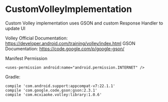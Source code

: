 # CustomVolleyImplementation
Custom Volley implementation uses GSON and custom Response Handler to update UI

Volley Official Documentation: https://developer.android.com/training/volley/index.html
GSON Documentation: https://code.google.com/p/google-gson/

Manifest Permission

    <uses-permission android:name="android.permission.INTERNET" />
    
Gradle:

    compile 'com.android.support:appcompat-v7:22.1.1'
    compile 'com.google.code.gson:gson:2.3.1'
    compile 'com.mcxiaoke.volley:library:1.0.6'


